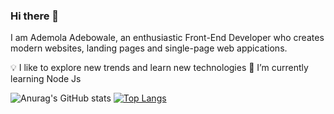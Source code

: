 ### Hi there 👋

I am Ademola Adebowale, an enthusiastic Front-End Developer who creates modern websites, landing pages and single-page web appications.

💡 I like to explore new trends and learn new technologies
🌱 I’m currently learning Node Js






![Anurag's GitHub stats](https://github-readme-stats.vercel.app/api?username=ghost-xdd&show_icons=true&theme=cobalt)
[![Top Langs](https://github-readme-stats.vercel.app/api/top-langs/?username=ghost-xdd&layout=compact)](https://github.com/anuraghazra/github-readme-stats)

<!--
**Ghost-xDD/Ghost-xDD** is a ✨ _special_ ✨ repository because its `README.md` (this file) appears on your GitHub profile.

Here are some ideas to get you started:

- 🔭 I’m currently working on ...
- 🌱 I’m currently learning ...
- 👯 I’m looking to collaborate on ...
- 🤔 I’m looking for help with ...
- 💬 Ask me about ...
- 📫 How to reach me: ...
- 😄 Pronouns: ...
- ⚡ Fun fact: ...
-->
